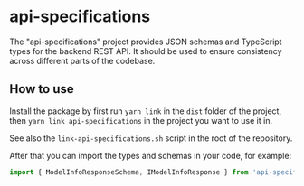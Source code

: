 # api-specifications

The "api-specifications" project provides JSON schemas and TypeScript types for the backend REST API. It should be used to ensure consistency across different parts of the codebase.

## How to use 

Install the package by first run `yarn link` in the `dist` folder of the project, then `yarn link api-specifications` in the project you want to use it in.

See also the `link-api-specifications.sh` script in the root of the repository.

After that you can import the types and schemas in your code, for example:

```typescript
import { ModelInfoResponseSchema, IModelInfoResponse } from 'api-specifications/dist/modelInfo/';

```
